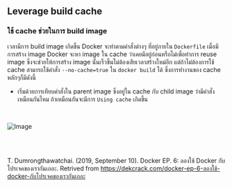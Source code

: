 ## Leverage build cache

### ใช้ cache ช่วยในการ build image

เวลามีการ build image เกิดขึ้น Docker จะทำตามคำสั่งต่างๆ ที่อยู่ภายใน `Dockerfile` เมื่อมีการสร้าง image Docker จะหา image ใน cache ว่าเคยมีอยู่ก่อนหรือไม่เพื่อทำการ reuse image 
ซึ่งจะช่วยให้การสร้าง image นั้นเร็วขึ้นไม่ต้องเสียเวลาสร้างใหม่อีก แต่ถ้าไม่ต้องการใช้ cache สามารถใช้คำสั่ง `--no-cache=true` ใน `docker build` ได้ ซึ่งการทำงานของ cache หลักๆก็มีดังนี้

* เริ่มด้วยการเทียบคำสั่งใน parent image ซึ่งอยู่ใน cache กับ child image ว่ามีคำสั่งเหมือนกันไหม ถ้าเหมือนกันจะมีการ `Using cache` เกิดขึ้น
<br>

![Image](https://raw.githubusercontent.com/krittin1/df-g4/master/src/leverage-build-cache/27.png)

<br><br>

T. Dumrongthawatchai. (2019, September 10). Docker EP. 6: ลองใช้ Docker กับโปรเจคของเรากันเถอะ. Retrived from https://dekcrack.com/docker-ep-6-ลองใช้-docker-กับโปรเจคของเรากันเถอะ
